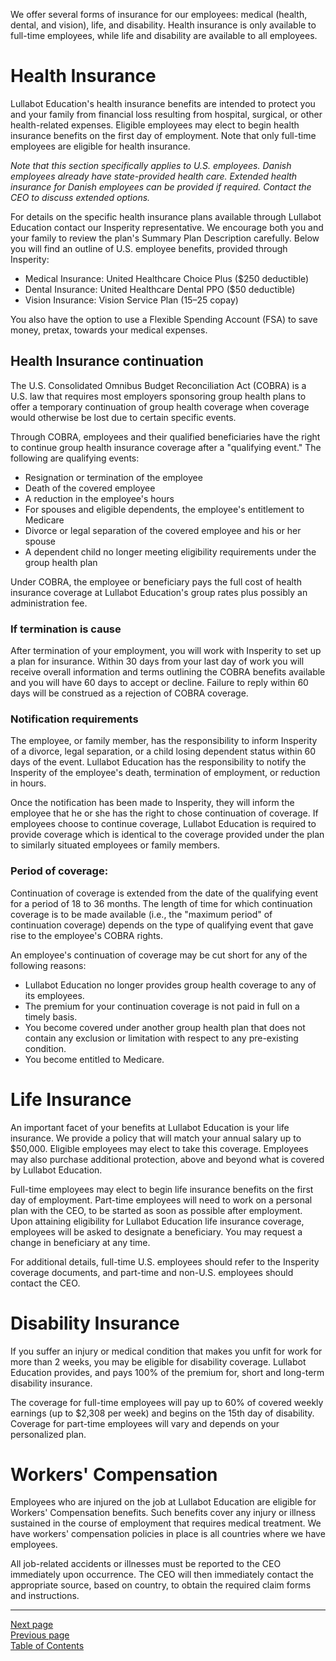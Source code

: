 We offer several forms of insurance for our employees: medical (health, dental, and vision), life, and disability. Health insurance is only available to full-time employees, while life and disability are available to all employees.

# Health Insurance
Lullabot Education's health insurance benefits are intended to protect you and your family from financial loss resulting from hospital, surgical, or other health-related expenses. Eligible employees may elect to begin health insurance benefits on the first day of employment. Note that only full-time employees are eligible for health insurance.

*Note that this section specifically applies to U.S. employees. Danish employees already have state-provided health care. Extended health insurance for Danish employees can be provided if required. Contact the CEO to discuss extended options.*

For details on the specific health insurance plans available through Lullabot Education contact our Insperity representative. We encourage both you and your family to review the plan's Summary Plan Description carefully. Below you will find an outline of U.S. employee benefits, provided through Insperity:

- Medical Insurance: United Healthcare Choice Plus ($250 deductible)
- Dental Insurance: United Healthcare Dental PPO ($50 deductible)
- Vision Insurance: Vision Service Plan ($15–$25 copay)

You also have the option to use a Flexible Spending Account (FSA) to save money, pretax, towards your medical expenses.

## Health Insurance continuation
The U.S. Consolidated Omnibus Budget Reconciliation Act (COBRA) is a U.S. law that requires most employers sponsoring group health plans to offer a temporary continuation of group health coverage when coverage would otherwise be lost due to certain specific events.

Through COBRA, employees and their qualified beneficiaries have the right to continue group health insurance coverage after a "qualifying event." The following are qualifying events:

- Resignation or termination of the employee
- Death of the covered employee
- A reduction in the employee's hours
- For spouses and eligible dependents, the employee's entitlement to Medicare
- Divorce or legal separation of the covered employee and his or her spouse
- A dependent child no longer meeting eligibility requirements under the group health plan

Under COBRA, the employee or beneficiary pays the full cost of health insurance coverage at Lullabot Education's group rates plus possibly an administration fee.

### If termination is cause
After termination of your employment, you will work with Insperity to set up a plan for insurance. Within 30 days from your last day of work you will receive overall information and terms outlining the COBRA benefits available and you will have 60 days to accept or decline. Failure to reply within 60 days will be construed as a rejection of COBRA coverage.

### Notification requirements
The employee, or family member, has the responsibility to inform Insperity of a divorce, legal separation, or a child losing dependent status within 60 days of the event. Lullabot Education has the responsibility to notify the Insperity of the employee's death, termination of employment, or reduction in hours.

Once the notification has been made to Insperity, they will inform the employee that he or she has the right to chose continuation of coverage. If employees choose to continue coverage, Lullabot Education is required to provide coverage which is identical to the coverage provided under the plan to similarly situated employees or family members.

### Period of coverage:
Continuation of coverage is extended from the date of the qualifying event for a period of 18 to 36 months. The length of time for which continuation coverage is to be made available (i.e., the "maximum period" of continuation coverage) depends on the type of qualifying event that gave rise to the employee's COBRA rights.

An employee's continuation of coverage may be cut short for any of the following reasons:

- Lullabot Education no longer provides group health coverage to any of its employees.
- The premium for your continuation coverage is not paid in full on a timely basis.
- You become covered under another group health plan that does not contain any exclusion or limitation with respect to any pre-existing condition.
- You become entitled to Medicare.
 
# Life Insurance
An important facet of your benefits at Lullabot Education is your life insurance. We provide a policy that will match your annual salary up to $50,000. Eligible employees may elect to take this coverage. Employees may also purchase additional protection, above and beyond what is covered by Lullabot Education.

Full-time employees may elect to begin life insurance benefits on the first day of employment. Part-time employees will need to work on a personal plan with the CEO, to be started as soon as possible after employment. Upon attaining eligibility for Lullabot Education life insurance coverage, employees will be asked to designate a beneficiary. You may request a change in beneficiary at any time.

For additional details, full-time U.S. employees should refer to the Insperity coverage documents, and part-time and non-U.S. employees should contact the CEO.

# Disability Insurance
If you suffer an injury or medical condition that makes you unfit for work for more than 2 weeks, you may be eligible for disability coverage. Lullabot Education provides, and pays 100% of the premium for, short and long-term disability insurance.

The coverage for full-time employees will pay up to 60% of covered weekly earnings (up to $2,308 per week) and begins on the 15th day of disability. Coverage for part-time employees will vary and depends on your personalized plan.

# Workers' Compensation
Employees who are injured on the job at Lullabot Education are eligible for Workers' Compensation benefits. Such benefits cover any injury or illness sustained in the course of employment that requires medical treatment. We have workers' compensation policies in place is all countries where we have employees.

All job-related accidents or illnesses must be reported to the CEO immediately upon occurrence. The CEO will then immediately contact the appropriate source, based on country, to obtain the required claim forms and instructions.

---
[Next page](04retirement.md)  
[Previous page](02leave.md)  
[Table of Contents](../README.md#table-of-contents)
